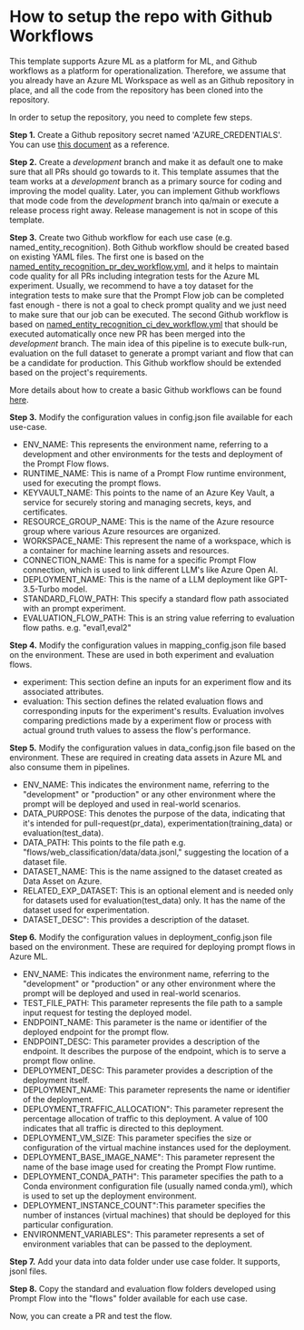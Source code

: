 # How to setup the repo with Github Workflows

This template supports Azure ML as a platform for ML, and Github workflows as a platform for operationalization. Therefore, we assume that you already have an Azure ML Workspace as well as an Github repository in place, and all the code from the repository has been cloned into the repository.

In order to setup the repository, you need to complete few steps.

**Step 1.** Create a Github repository secret named 'AZURE_CREDENTIALS'. You can use [this document](https://learn.microsoft.com/en-us/azure/developer/github/connect-from-azure?tabs=azure-portal%2Clinux#use-the-azure-login-action-with-a-service-principal-secret) as a reference. 

**Step 2.** Create a *development* branch and make it as default one to make sure that all PRs should go towards to it. This template assumes that the team works at a *development* branch as a primary source for coding and improving the model quality. Later, you can implement Github workflows that mode code from the *development* branch into qa/main or execute a release process right away. Release management is not in scope of this template.

**Step 3.** Create two Github workflow for each use case (e.g. named_entity_recognition). Both Github workflow should be created based on existing YAML files. The first one is based on the [named_entity_recognition_pr_dev_workflow.yml](../.github/workflows/named_entity_recognition_pr_dev_workflow.yml), and it helps to maintain code quality for all PRs including integration tests for the Azure ML experiment. Usually, we recommend to have a toy dataset for the integration tests to make sure that the Prompt Flow job can be completed fast enough - there is not a goal to check prompt quality and we just need to make sure that our job can be executed. The second Github workflow is based on [named_entity_recognition_ci_dev_workflow.yml](../.github/workflows/named_entity_recognition_ci_dev_workflow.yml) that should be executed automatically once new PR has been merged into the *development* branch. The main idea of this pipeline is to execute bulk-run, evaluation on the full dataset to generate a prompt variant and flow that can be a candidate for production. This Github workflow should be extended based on the project's requirements. 

More details about how to create a basic Github workflows can be found [here](https://docs.github.com/en/actions/using-workflows).

**Step 3.** Modify the configuration values in config.json file available for each use-case.

- ENV_NAME:  This represents the environment name, referring to a development and other environments for the tests and deployment of the Prompt Flow flows.
- RUNTIME_NAME:  This is name of a Prompt Flow runtime environment, used for executing the prompt flows.
- KEYVAULT_NAME:  This points to the name of an Azure Key Vault, a service for securely storing and managing secrets, keys, and certificates.
- RESOURCE_GROUP_NAME:  This is the name of the Azure resource group where various Azure resources are organized.
- WORKSPACE_NAME:  This represent the name of a workspace, which is a container for machine learning assets and resources.
- CONNECTION_NAME:  This is name for a specific Prompt Flow connection, which is used to link different LLM's like Azure Open AI.
- DEPLOYMENT_NAME:  This is the name of a LLM deployment like GPT-3.5-Turbo model.
- STANDARD_FLOW_PATH:  This specify a standard flow path associated with an prompt experiment.
- EVALUATION_FLOW_PATH:  This is an string value referring to evaluation flow paths. e.g. "eval1,eval2"

**Step 4.** Modify the configuration values in mapping_config.json file based on the environment.  These are used in both experiment and evaluation flows.

- experiment: This section define an inputs for an experiment flow and its associated attributes. 
- evaluation: This section defines the related evaluation flows and corresponding inputs for the experiment's results. Evaluation involves comparing predictions made by a experiment flow or process with actual ground truth values to assess the flow's performance.

**Step 5.** Modify the configuration values in data_config.json file based on the environment. These are required in creating data assets in Azure ML and also consume them in pipelines.

- ENV_NAME: This indicates the environment name, referring to the "development" or "production" or any other environment where the prompt will be deployed and used in real-world scenarios.
- DATA_PURPOSE: This denotes the purpose of the data, indicating that it's intended for pull-request(pr_data), experimentation(training_data) or evaluation(test_data).
- DATA_PATH: This points to the file path e.g. "flows/web_classification/data/data.jsonl," suggesting the location of a dataset file.
- DATASET_NAME: This is the name assigned to the dataset created as Data Asset on Azure.
- RELATED_EXP_DATASET: This is an optional element and is needed only for datasets used for evaluation(test_data) only. It has the name of the dataset used for experimentation.
- DATASET_DESC": This provides a description of the dataset.


**Step 6.** Modify the configuration values in deployment_config.json file based on the environment.  These are required for deploying prompt flows in Azure ML.

- ENV_NAME: This indicates the environment name, referring to the "development" or "production" or any other environment where the prompt will be deployed and used in real-world scenarios.
- TEST_FILE_PATH: This parameter  represents the file path to a sample input request for testing the deployed model. 
- ENDPOINT_NAME: This parameter is the name or identifier of the deployed endpoint for the prompt flow.
- ENDPOINT_DESC: This parameter provides a description of the endpoint. It describes the purpose of the endpoint, which is to serve a prompt flow online.
- DEPLOYMENT_DESC: This parameter provides a description of the deployment itself.
- DEPLOYMENT_NAME: This parameter represents the name or identifier of the deployment. 
- DEPLOYMENT_TRAFFIC_ALLOCATION": This parameter represent the percentage allocation of traffic to this deployment. A value of 100 indicates that all traffic is directed to this deployment.
- DEPLOYMENT_VM_SIZE: This parameter specifies the size or configuration of the virtual machine instances used for the deployment.
- DEPLOYMENT_BASE_IMAGE_NAME": This parameter represent the name of the base image used for creating the Prompt Flow runtime.
- DEPLOYMENT_CONDA_PATH": This parameter specifies the path to a Conda environment configuration file (usually named conda.yml), which is used to set up the deployment environment.
- DEPLOYMENT_INSTANCE_COUNT":This parameter specifies the number of instances (virtual machines) that should be deployed for this particular configuration.
- ENVIRONMENT_VARIABLES": This parameter represents a set of environment variables that can be passed to the deployment.

**Step 7.** Add your data into data folder under use case folder. It supports, jsonl files. 

**Step 8.** Copy the standard and evaluation flow folders developed using Prompt Flow into the "flows" folder available for each use case.

Now, you can create a PR and test the flow.
